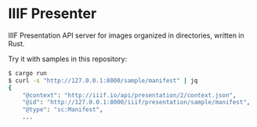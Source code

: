# IIIF Presenter

IIIF Presentation API server for images organized in directories, written in Rust.

Try it with samples in this repository:

```sh
$ cargo run
$ curl -s "http://127.0.0.1:8000/sample/manifest" | jq
{
    "@context": "http://iiif.io/api/presentation/2/context.json",
    "@id": "http://127.0.0.1:8000/iiif/presentation/sample/manifest",
    "@type": "sc:Manifest",
    ...
```                                                 